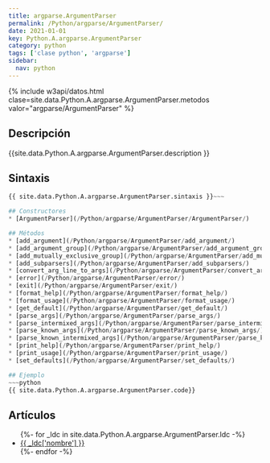 ```yaml
---
title: argparse.ArgumentParser
permalink: /Python/argparse/ArgumentParser/
date: 2021-01-01
key: Python.A.argparse.ArgumentParser
category: python
tags: ['clase python', 'argparse']
sidebar: 
  nav: python
---
```


{% include w3api/datos.html clase=site.data.Python.A.argparse.ArgumentParser.metodos valor="argparse/ArgumentParser" %}

## Descripción
{{site.data.Python.A.argparse.ArgumentParser.description }}

## Sintaxis
~~~python
{{ site.data.Python.A.argparse.ArgumentParser.sintaxis }}~~~

## Constructores
* [ArgumentParser](/Python/argparse/ArgumentParser/ArgumentParser/)

## Métodos
* [add_argument](/Python/argparse/ArgumentParser/add_argument/)
* [add_argument_group](/Python/argparse/ArgumentParser/add_argument_group/)
* [add_mutually_exclusive_group](/Python/argparse/ArgumentParser/add_mutually_exclusive_group/)
* [add_subparsers](/Python/argparse/ArgumentParser/add_subparsers/)
* [convert_arg_line_to_args](/Python/argparse/ArgumentParser/convert_arg_line_to_args/)
* [error](/Python/argparse/ArgumentParser/error/)
* [exit](/Python/argparse/ArgumentParser/exit/)
* [format_help](/Python/argparse/ArgumentParser/format_help/)
* [format_usage](/Python/argparse/ArgumentParser/format_usage/)
* [get_default](/Python/argparse/ArgumentParser/get_default/)
* [parse_args](/Python/argparse/ArgumentParser/parse_args/)
* [parse_intermixed_args](/Python/argparse/ArgumentParser/parse_intermixed_args/)
* [parse_known_args](/Python/argparse/ArgumentParser/parse_known_args/)
* [parse_known_intermixed_args](/Python/argparse/ArgumentParser/parse_known_intermixed_args/)
* [print_help](/Python/argparse/ArgumentParser/print_help/)
* [print_usage](/Python/argparse/ArgumentParser/print_usage/)
* [set_defaults](/Python/argparse/ArgumentParser/set_defaults/)

## Ejemplo
~~~python
{{ site.data.Python.A.argparse.ArgumentParser.code}}
~~~

## Artículos
<ul>
{%- for _ldc in site.data.Python.A.argparse.ArgumentParser.ldc -%}
   <li>
       <a href="{{_ldc['url'] }}">{{ _ldc['nombre'] }}</a>
   </li>
{%- endfor -%}
</ul>
